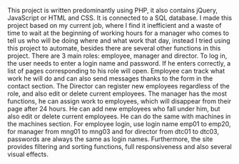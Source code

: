 This project is written predominantly using PHP, it also contains jQuery, JavaScript or HTML and CSS. It is connected to a SQL database. I made this project based on my current job, where I find it inefficient and a waste of time to wait at the beginning of working hours for a manager who comes to tell us who will be doing where and what work that day, instead I tried using this project to automate, besides there are several other functions in this project. There are 3 main roles: employee, manager and director. To log in, the user needs to enter a login name and password. If he enters correctly, a list of pages corresponding to his role will open. Employee can track what work he will do and can also send messages thanks to the form in the contact section. The Director can register new employees regardless of the role, and also edit or delete current employees. The manager has the most functions, he can assign work to employees, which will disappear from their page after 24 hours. He can add new employees who fall under him, but also edit or delete current employees. He can do the same with machines in the machines section.
For employee login, use login name emp01 to emp20, for manager from mng01 to mng03 and for director from dtc01 to dtc03, passwords are always the same as login names.
Furthermore, the site provides filtering and sorting functions, full responsiveness and also several visual effects.
